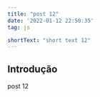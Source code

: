 ```yaml
---
title: "post 12"
date: '2022-01-12 22:50:35'
tag: js

shortText: "short text 12"
---
```



## Introdução

post 12